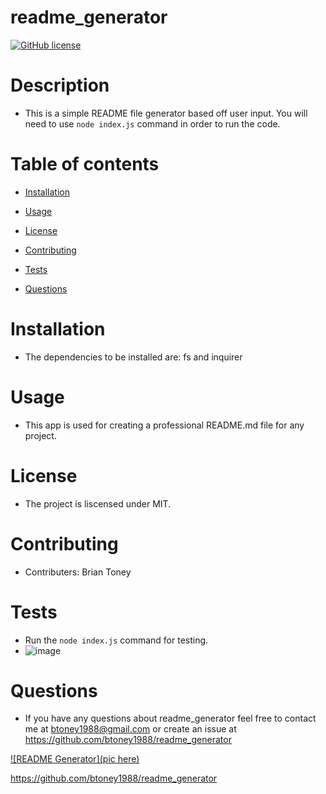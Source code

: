 # readme_generator

[![GitHub license](https://img.shields.io/badge/license-MIT-blue.svg)](https://github.com/btoney1988/readme_generator)

# Description
 - This is a simple README file generator based off user input. You will need to use `node index.js` command in order to run the code.

# Table of contents

* [Installation](#installation)

* [Usage](#usage)

* [License](#license)

* [Contributing](#contributing)

* [Tests](#tests)

* [Questions](#questions)

# Installation
 - The dependencies to be installed are: fs and inquirer

# Usage
 - This app is used for creating a professional README.md file for any project.

# License
 - The project is liscensed under MIT.

# Contributing
 - Contributers: Brian Toney

# Tests
 - Run the `node index.js` command for testing.
 - ![image](https://user-images.githubusercontent.com/68873509/96016177-74686480-0e16-11eb-945c-7b1eb3d7898f.png)


# Questions
 - If you have any questions about readme_generator feel free to contact me at btoney1988@gmail.com or create an issue at https://github.com/btoney1988/readme_generator
 
 [![README Generator](pic here)](urlhere "README Generator")

 https://github.com/btoney1988/readme_generator